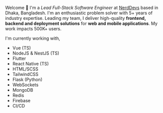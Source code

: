 Welcome 👋 I'm a _Lead Full-Stack Software Engineer_ at [NerdDevs](https://nerddevs.com/) based in Dhaka, Bangladesh. I'm an enthusiastic problem solver with 5+ years of industry expertise. Leading my team, I deliver high-quality **frontend, backend and deployment solutions** for **web and mobile applications**. My work impacts 500K+ users.

I'm currently working with,

-   Vue (TS)
-   NodeJS & NestJS (TS)
-   Flutter
-   React Native (TS)
-   HTML/SCSS
-   TailwindCSS
-   Flask (Python)
-   WebSockets
-   MongoDB
-   Redis
-   Firebase
-   CI/CD
